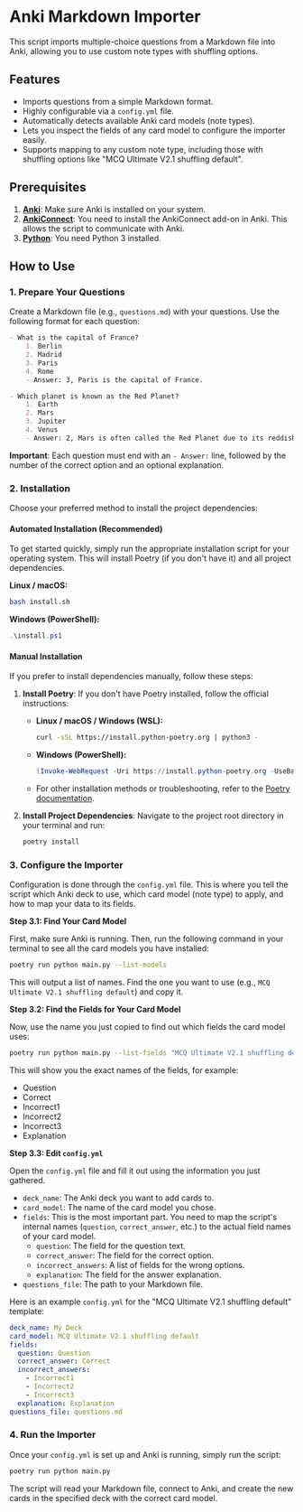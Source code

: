 # Anki Markdown Importer

This script imports multiple-choice questions from a Markdown file into Anki, allowing you to use custom note types with shuffling options.

## Features

- Imports questions from a simple Markdown format.
- Highly configurable via a `config.yml` file.
- Automatically detects available Anki card models (note types).
- Lets you inspect the fields of any card model to configure the importer easily.
- Supports mapping to any custom note type, including those with shuffling options like "MCQ Ultimate V2.1 shuffling default".

## Prerequisites

1.  **[Anki](https://apps.ankiweb.net/)**: Make sure Anki is installed on your system.
2.  **[AnkiConnect](https://ankiweb.net/shared/info/2055492159)**: You need to install the AnkiConnect add-on in Anki. This allows the script to communicate with Anki.
3.  **[Python](https://www.python.org/downloads/)**: You need Python 3 installed.

## How to Use

### 1. Prepare Your Questions

Create a Markdown file (e.g., `questions.md`) with your questions. Use the following format for each question:

```markdown
- What is the capital of France?
    1. Berlin
    2. Madrid
    3. Paris
    4. Rome
    - Answer: 3, Paris is the capital of France.

- Which planet is known as the Red Planet?
    1. Earth
    2. Mars
    3. Jupiter
    4. Venus
    - Answer: 2, Mars is often called the Red Planet due to its reddish appearance.
```

**Important**: Each question must end with an `- Answer:` line, followed by the number of the correct option and an optional explanation.

### 2. Installation

Choose your preferred method to install the project dependencies:

#### Automated Installation (Recommended)

To get started quickly, simply run the appropriate installation script for your operating system. This will install Poetry (if you don't have it) and all project dependencies.

**Linux / macOS:**

```bash
bash install.sh
```

**Windows (PowerShell):**

```powershell
.\install.ps1
```

#### Manual Installation

If you prefer to install dependencies manually, follow these steps:

1.  **Install Poetry**: If you don't have Poetry installed, follow the official instructions:
    *   **Linux / macOS / Windows (WSL):**
        ```bash
        curl -sSL https://install.python-poetry.org | python3 -
        ```
    *   **Windows (PowerShell):**
        ```powershell
        (Invoke-WebRequest -Uri https://install.python-poetry.org -UseBasicParsing).Content | python -
        ```
    *   For other installation methods or troubleshooting, refer to the [Poetry documentation](https://python-poetry.org/docs/#installation).

2.  **Install Project Dependencies**: Navigate to the project root directory in your terminal and run:
    ```bash
    poetry install
    ```

### 3. Configure the Importer

Configuration is done through the `config.yml` file. This is where you tell the script which Anki deck to use, which card model (note type) to apply, and how to map your data to its fields.

**Step 3.1: Find Your Card Model**

First, make sure Anki is running. Then, run the following command in your terminal to see all the card models you have installed:

```bash
poetry run python main.py --list-models
```

This will output a list of names. Find the one you want to use (e.g., `MCQ Ultimate V2.1 shuffling default`) and copy it.

**Step 3.2: Find the Fields for Your Card Model**

Now, use the name you just copied to find out which fields the card model uses:

```bash
poetry run python main.py --list-fields "MCQ Ultimate V2.1 shuffling default"
```

This will show you the exact names of the fields, for example:
- Question
- Correct
- Incorrect1
- Incorrect2
- Incorrect3
- Explanation

**Step 3.3: Edit `config.yml`**

Open the `config.yml` file and fill it out using the information you just gathered.

- `deck_name`: The Anki deck you want to add cards to.
- `card_model`: The name of the card model you chose.
- `fields`: This is the most important part. You need to map the script's internal names (`question`, `correct_answer`, etc.) to the actual field names of your card model.
    - `question`: The field for the question text.
    - `correct_answer`: The field for the correct option.
    - `incorrect_answers`: A list of fields for the wrong options.
    - `explanation`: The field for the answer explanation.
- `questions_file`: The path to your Markdown file.

Here is an example `config.yml` for the "MCQ Ultimate V2.1 shuffling default" template:

```yaml
deck_name: My Deck
card_model: MCQ Ultimate V2.1 shuffling default
fields:
  question: Question
  correct_answer: Correct
  incorrect_answers:
    - Incorrect1
    - Incorrect2
    - Incorrect3
  explanation: Explanation
questions_file: questions.md
```

### 4. Run the Importer

Once your `config.yml` is set up and Anki is running, simply run the script:

```bash
poetry run python main.py
```

The script will read your Markdown file, connect to Anki, and create the new cards in the specified deck with the correct card model.
